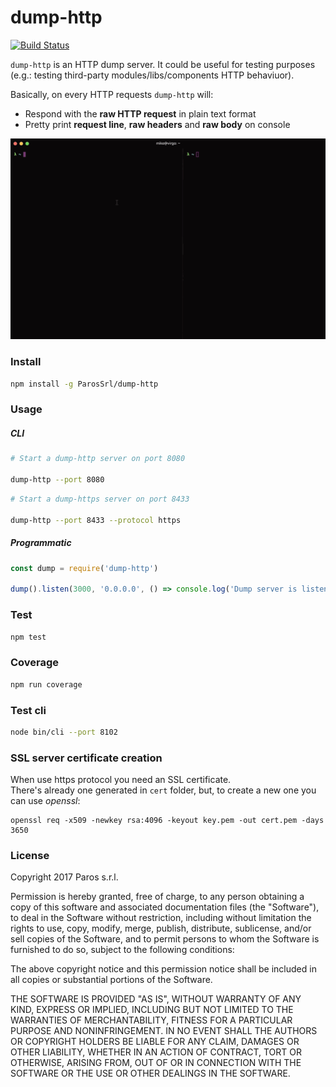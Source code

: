 dump-http
=========

[![Build Status](https://img.shields.io/travis/ParosSrl/dump-http.svg)](https://travis-ci.org/ParosSrl/dump-http)

`dump-http` is an HTTP dump server. It could be useful for testing purposes (e.g.: testing third-party modules/libs/components HTTP behaviuor).

Basically, on every HTTP requests `dump-http` will:

- Respond with the **raw HTTP request** in plain text format
- Pretty print **request line**, **raw headers** and **raw body** on console

<p align="center">
  <img src="docs/demo.gif">
</p>

### Install

```bash
npm install -g ParosSrl/dump-http
```

### Usage

##### CLI

```bash
# Start a dump-http server on port 8080

dump-http --port 8080
```

```bash
# Start a dump-https server on port 8433

dump-http --port 8433 --protocol https
```

##### Programmatic

```js
const dump = require('dump-http')

dump().listen(3000, '0.0.0.0', () => console.log('Dump server is listening in port 0.0.0.0:3000'))
```

### Test

```bash
npm test
```

### Coverage

```bash
npm run coverage
```

### Test cli

```bash
node bin/cli --port 8102
```

### SSL server certificate creation

When use https protocol you need an SSL certificate.  
There's already one generated in `cert` folder, but, to create a new one you can use *openssl*:  
```
openssl req -x509 -newkey rsa:4096 -keyout key.pem -out cert.pem -days 3650
```

### License

Copyright 2017 Paros s.r.l.

Permission is hereby granted, free of charge, to any person obtaining a copy of this software and associated documentation files (the "Software"), to deal in the Software without restriction, including without limitation the rights to use, copy, modify, merge, publish, distribute, sublicense, and/or sell copies of the Software, and to permit persons to whom the Software is furnished to do so, subject to the following conditions:

The above copyright notice and this permission notice shall be included in all copies or substantial portions of the Software.

THE SOFTWARE IS PROVIDED "AS IS", WITHOUT WARRANTY OF ANY KIND, EXPRESS OR IMPLIED, INCLUDING BUT NOT LIMITED TO THE WARRANTIES OF MERCHANTABILITY, FITNESS FOR A PARTICULAR PURPOSE AND NONINFRINGEMENT. IN NO EVENT SHALL THE AUTHORS OR COPYRIGHT HOLDERS BE LIABLE FOR ANY CLAIM, DAMAGES OR OTHER LIABILITY, WHETHER IN AN ACTION OF CONTRACT, TORT OR OTHERWISE, ARISING FROM, OUT OF OR IN CONNECTION WITH THE SOFTWARE OR THE USE OR OTHER DEALINGS IN THE SOFTWARE.

